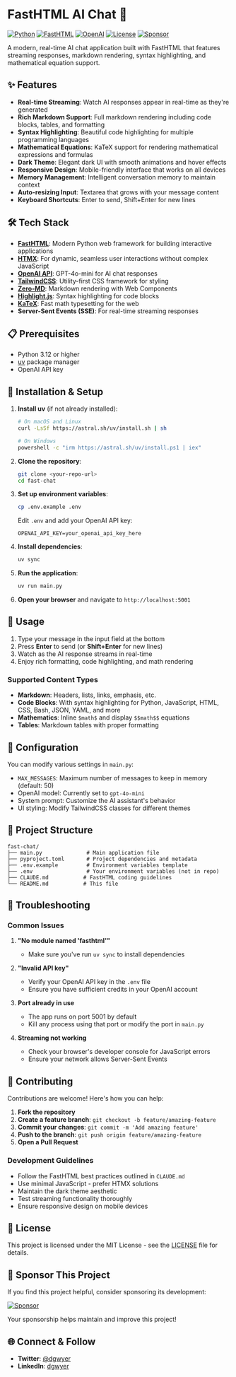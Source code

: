 # FastHTML AI Chat 🚀

[![Python](https://img.shields.io/badge/python-3.12+-blue.svg)](https://www.python.org/downloads/)
[![FastHTML](https://img.shields.io/badge/FastHTML-latest-green.svg)](https://www.fastht.ml/)
[![OpenAI](https://img.shields.io/badge/OpenAI-GPT--4o--mini-orange.svg)](https://openai.com/)
[![License](https://img.shields.io/badge/license-MIT-blue.svg)](LICENSE)
[![Sponsor](https://img.shields.io/badge/sponsor-❤️-red.svg)](https://github.com/sponsors)

A modern, real-time AI chat application built with FastHTML that features streaming responses, markdown rendering, syntax highlighting, and mathematical equation support.

## ✨ Features

- **Real-time Streaming**: Watch AI responses appear in real-time as they're generated
- **Rich Markdown Support**: Full markdown rendering including code blocks, tables, and formatting
- **Syntax Highlighting**: Beautiful code highlighting for multiple programming languages
- **Mathematical Equations**: KaTeX support for rendering mathematical expressions and formulas
- **Dark Theme**: Elegant dark UI with smooth animations and hover effects
- **Responsive Design**: Mobile-friendly interface that works on all devices
- **Memory Management**: Intelligent conversation memory to maintain context
- **Auto-resizing Input**: Textarea that grows with your message content
- **Keyboard Shortcuts**: Enter to send, Shift+Enter for new lines

## 🛠️ Tech Stack

- **[FastHTML](https://www.fastht.ml/)**: Modern Python web framework for building interactive applications
- **[HTMX](https://htmx.org/)**: For dynamic, seamless user interactions without complex JavaScript
- **[OpenAI API](https://openai.com/)**: GPT-4o-mini for AI chat responses
- **[TailwindCSS](https://tailwindcss.com/)**: Utility-first CSS framework for styling
- **[Zero-MD](https://zerodevx.github.io/zero-md/)**: Markdown rendering with Web Components
- **[Highlight.js](https://highlightjs.org/)**: Syntax highlighting for code blocks
- **[KaTeX](https://katex.org/)**: Fast math typesetting for the web
- **Server-Sent Events (SSE)**: For real-time streaming responses

## 📋 Prerequisites

- Python 3.12 or higher
- [uv](https://docs.astral.sh/uv/) package manager
- OpenAI API key

## 🚀 Installation & Setup

1. **Install uv** (if not already installed):
   ```bash
   # On macOS and Linux
   curl -LsSf https://astral.sh/uv/install.sh | sh
   
   # On Windows
   powershell -c "irm https://astral.sh/uv/install.ps1 | iex"
   ```

2. **Clone the repository**:
   ```bash
   git clone <your-repo-url>
   cd fast-chat
   ```

3. **Set up environment variables**:
   ```bash
   cp .env.example .env
   ```
   
   Edit `.env` and add your OpenAI API key:
   ```env
   OPENAI_API_KEY=your_openai_api_key_here
   ```

4. **Install dependencies**:
   ```bash
   uv sync
   ```

5. **Run the application**:
   ```bash
   uv run main.py
   ```

6. **Open your browser** and navigate to `http://localhost:5001`

## 🎯 Usage

1. Type your message in the input field at the bottom
2. Press **Enter** to send (or **Shift+Enter** for new lines)
3. Watch as the AI response streams in real-time
4. Enjoy rich formatting, code highlighting, and math rendering

### Supported Content Types

- **Markdown**: Headers, lists, links, emphasis, etc.
- **Code Blocks**: With syntax highlighting for Python, JavaScript, HTML, CSS, Bash, JSON, YAML, and more
- **Mathematics**: Inline `$math$` and display `$$math$$` equations
- **Tables**: Markdown tables with proper formatting

## 🔧 Configuration

You can modify various settings in `main.py`:

- `MAX_MESSAGES`: Maximum number of messages to keep in memory (default: 50)
- OpenAI model: Currently set to `gpt-4o-mini`
- System prompt: Customize the AI assistant's behavior
- UI styling: Modify TailwindCSS classes for different themes

## 📁 Project Structure

```
fast-chat/
├── main.py              # Main application file
├── pyproject.toml       # Project dependencies and metadata
├── .env.example         # Environment variables template
├── .env                 # Your environment variables (not in repo)
├── CLAUDE.md           # FastHTML coding guidelines
└── README.md           # This file
```

## 🐛 Troubleshooting

### Common Issues

1. **"No module named 'fasthtml'"**
   - Make sure you've run `uv sync` to install dependencies

2. **"Invalid API key"**
   - Verify your OpenAI API key in the `.env` file
   - Ensure you have sufficient credits in your OpenAI account

3. **Port already in use**
   - The app runs on port 5001 by default
   - Kill any process using that port or modify the port in `main.py`

4. **Streaming not working**
   - Check your browser's developer console for JavaScript errors
   - Ensure your network allows Server-Sent Events

## 🤝 Contributing

Contributions are welcome! Here's how you can help:

1. **Fork the repository**
2. **Create a feature branch**: `git checkout -b feature/amazing-feature`
3. **Commit your changes**: `git commit -m 'Add amazing feature'`
4. **Push to the branch**: `git push origin feature/amazing-feature`
5. **Open a Pull Request**

### Development Guidelines

- Follow the FastHTML best practices outlined in `CLAUDE.md`
- Use minimal JavaScript - prefer HTMX solutions
- Maintain the dark theme aesthetic
- Test streaming functionality thoroughly
- Ensure responsive design on mobile devices

## 📝 License

This project is licensed under the MIT License - see the [LICENSE](LICENSE) file for details.

## 💖 Sponsor This Project

If you find this project helpful, consider sponsoring its development:

[![Sponsor](https://img.shields.io/badge/sponsor-❤️-red.svg)](https://github.com/sponsors)

Your sponsorship helps maintain and improve this project!

## 🌐 Connect & Follow

- **Twitter**: [@dgwyer](https://x.com/dgwyer)
- **LinkedIn**: [dgwyer](https://www.linkedin.com/in/dgwyer/)
